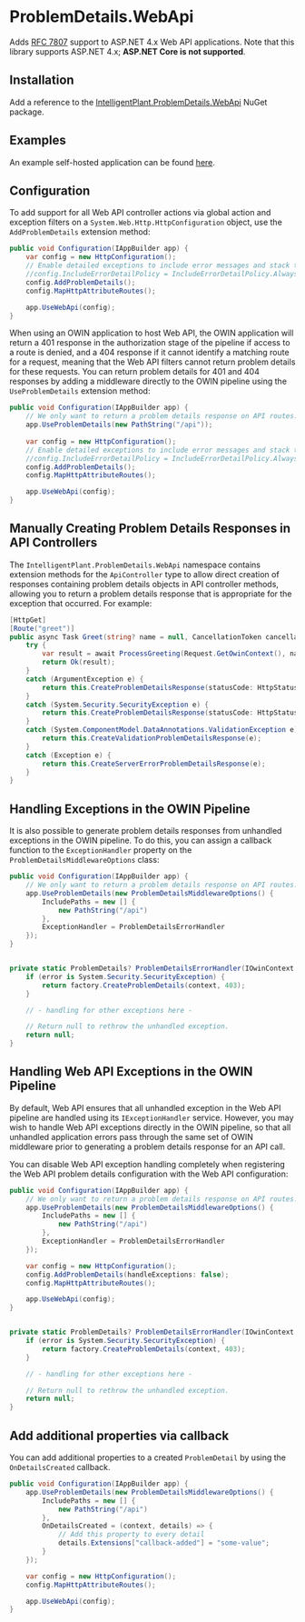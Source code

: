 # ProblemDetails.WebApi

Adds [RFC 7807](https://tools.ietf.org/html/rfc7807) support to ASP.NET 4.x Web API applications. Note that this library supports ASP.NET 4.x; **ASP.NET Core is not supported**.


## Installation

Add a reference to the [IntelligentPlant.ProblemDetails.WebApi](https://www.nuget.org/packages/IntelligentPlant.ProblemDetails.WebApi) NuGet package.


## Examples

An example self-hosted application can be found [here](/ProblemDetails.WebApi.Sample).


## Configuration

To add support for all Web API controller actions via global action and exception filters on a `System.Web.Http.HttpConfiguration` object, use the `AddProblemDetails` extension method:

```csharp
public void Configuration(IAppBuilder app) {
    var config = new HttpConfiguration();
    // Enable detailed exceptions to include error messages and stack traces in 500 responses.
    //config.IncludeErrorDetailPolicy = IncludeErrorDetailPolicy.Always;
    config.AddProblemDetails();
    config.MapHttpAttributeRoutes();

    app.UseWebApi(config);
}
```

When using an OWIN application to host Web API, the OWIN application will return a 401 response in the authorization stage of the pipeline if access to a route is denied, and a 404 response if it cannot identify a matching route for a request, meaning that the Web API filters cannot return problem details for these requests. You can return problem details for 401 and 404 responses by adding a middleware directly to the OWIN pipeline using the `UseProblemDetails` extension method:

```csharp
public void Configuration(IAppBuilder app) {
    // We only want to return a problem details response on API routes.
    app.UseProblemDetails(new PathString("/api"));
    
    var config = new HttpConfiguration();
    // Enable detailed exceptions to include error messages and stack traces in 500 responses.
    //config.IncludeErrorDetailPolicy = IncludeErrorDetailPolicy.Always;
    config.AddProblemDetails();
    config.MapHttpAttributeRoutes();

    app.UseWebApi(config);
}
```


## Manually Creating Problem Details Responses in API Controllers

The `IntelligentPlant.ProblemDetails.WebApi` namespace contains extension methods for the `ApiController` type to allow direct creation of responses containing problem details objects in API controller methods, allowing you to return a problem details response that is appropriate for the exception that occurred. For example:

```csharp
[HttpGet]
[Route("greet")]
public async Task Greet(string? name = null, CancellationToken cancellationToken = default) {
    try {
        var result = await ProcessGreeting(Request.GetOwinContext(), name, cancellationToken).ConfigureAwait(false);
        return Ok(result);
    }
    catch (ArgumentException e) {
        return this.CreateProblemDetailsResponse(statusCode: HttpStatusCode.BadRequest, detail: e.Message);
    }
    catch (System.Security.SecurityException e) {
        return this.CreateProblemDetailsResponse(statusCode: HttpStatusCode.Forbidden, detail: e.Message);
    }
    catch (System.ComponentModel.DataAnnotations.ValidationException e) {
        return this.CreateValidationProblemDetailsResponse(e);
    }
    catch (Exception e) {
        return this.CreateServerErrorProblemDetailsResponse(e);
    }
}
```


## Handling Exceptions in the OWIN Pipeline

It is also possible to generate problem details responses from unhandled exceptions in the OWIN pipeline. To do this, you can assign a callback function to the `ExceptionHandler` property on the `ProblemDetailsMiddlewareOptions` class:

```csharp
public void Configuration(IAppBuilder app) {
    // We only want to return a problem details response on API routes.
    app.UseProblemDetails(new ProblemDetailsMiddlewareOptions() {
        IncludePaths = new [] {
            new PathString("/api")
        },
        ExceptionHandler = ProblemDetailsErrorHandler
    });
}


private static ProblemDetails? ProblemDetailsErrorHandler(IOwinContext context, Exception error, ProblemDetailsFactory factory) {
    if (error is System.Security.SecurityException) {
        return factory.CreateProblemDetails(context, 403);
    }

    // - handling for other exceptions here -

    // Return null to rethrow the unhandled exception.
    return null;
}

```


## Handling Web API Exceptions in the OWIN Pipeline

By default, Web API ensures that all unhandled exception in the Web API pipeline are handled using its `IExceptionHandler` service. However, you may wish to handle Web API exceptions directly in the OWIN pipeline, so that all unhandled application errors pass through the same set of OWIN middleware prior to generating a problem details response for an API call.

You can disable Web API exception handling completely when registering the Web API problem details configuration with the Web API configuration:

```csharp
public void Configuration(IAppBuilder app) {
    // We only want to return a problem details response on API routes.
    app.UseProblemDetails(new ProblemDetailsMiddlewareOptions() {
        IncludePaths = new [] {
            new PathString("/api")
        },
        ExceptionHandler = ProblemDetailsErrorHandler
    });

    var config = new HttpConfiguration();
    config.AddProblemDetails(handleExceptions: false);
    config.MapHttpAttributeRoutes();

    app.UseWebApi(config);
}


private static ProblemDetails? ProblemDetailsErrorHandler(IOwinContext context, Exception error, ProblemDetailsFactory factory) {
    if (error is System.Security.SecurityException) {
        return factory.CreateProblemDetails(context, 403);
    }

    // - handling for other exceptions here -

    // Return null to rethrow the unhandled exception.
    return null;
}
```

## Add additional properties via callback

You can add additional properties to a created `ProblemDetail` by using the `OnDetailsCreated` callback.

```csharp
public void Configuration(IAppBuilder app) {
    app.UseProblemDetails(new ProblemDetailsMiddlewareOptions() {
        IncludePaths = new [] {
            new PathString("/api")
        },
        OnDetailsCreated = (context, details) => {
            // Add this property to every detail
            details.Extensions["callback-added"] = "some-value";
        }
    });

    var config = new HttpConfiguration();
    config.MapHttpAttributeRoutes();

    app.UseWebApi(config);
}
```